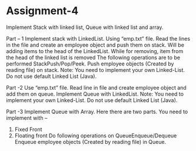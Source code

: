 # Assignment-4
Implement Stack with linked list, Queue with linked list and array.

Part – 1
Implement stack with LinkedList.
Using “emp.txt” file.
Read the lines in the file and create an employee object and push them on stack.
Will be adding items to the head of the LinkedList. While for removing, item from the head of the linked list is removed
The following operations are to be performed StackPush/Pop/Peek.
Push employee objects (Created by reading file) on stack.
Note: You need to implement your own Linked-List. Do not use default Linked List (Java).

Part -2
Use “emp.txt” file.
Read line in file and create employee object and add them on queue. Implement Queue with
LinkedList.
Note: You need to implement your own Linked-List. Do not use default Linked List (Java).

Part -3
Implement Queue with Array.
Here there are two parts. You need to implement with –
1. Fixed Front
2. Floating front
Do following operations on QueueEnqueue/Dequeue
Enqueue employee objects (Created by reading file) in Queue. 
